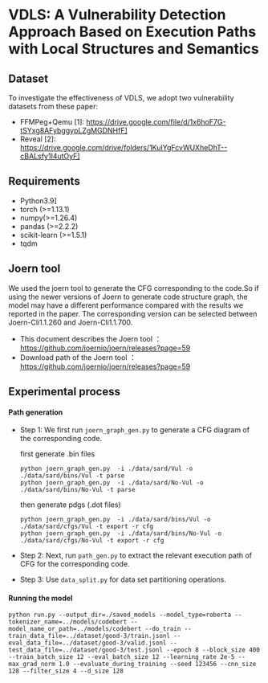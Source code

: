 # VDLS: A Vulnerability Detection Approach Based on Execution Paths with Local Structures and Semantics

## Dataset
To investigate the effectiveness of VDLS, we adopt two vulnerability datasets from these paper:
* FFMPeg+Qemu [1]: https://drive.google.com/file/d/1x6hoF7G-tSYxg8AFybggypLZgMGDNHfF]
* Reveal [2]: https://drive.google.com/drive/folders/1KuIYgFcvWUXheDhT--cBALsfy1I4utOyF]

## Requirements
* Python3.9]
* torch (>=1.13.1)
* numpy(>=1.26.4)
* pandas (>=2.2.2)
* scikit-learn (>=1.5.1)
* tqdm



## Joern tool
We used the joern tool to generate the CFG corresponding to the code.So if using the newer versions of Joern to generate code structure graph, the model may have a different performance compared with the results we reported in the paper. The corresponding version can be selected between Joern-Cli1.1.260 and Joern-Cli1.1.700.
* This document describes the Joern tool ：https://github.com/joernio/joern/releases?page=59 
* Download path of the Joern tool ： https://github.com/joernio/joern/releases?page=59


## Experimental process
#### Path generation
* Step 1: We first run ```joern_graph_gen.py``` to generate a CFG diagram of the corresponding code.
  
     first generate .bin files
     ```
     python joern_graph_gen.py  -i ./data/sard/Vul -o ./data/sard/bins/Vul -t parse
     python joern_graph_gen.py  -i ./data/sard/No-Vul -o ./data/sard/bins/No-Vul -t parse
     ```
     
     then generate pdgs (.dot files)
     ```
     python joern_graph_gen.py  -i ./data/sard/bins/Vul -o ./data/sard/cfgs/Vul -t export -r cfg
     python joern_graph_gen.py  -i ./data/sard/bins/No-Vul -o ./data/sard/cfgs/No-Vul -t export -r cfg
     ```
* Step 2: Next, run ```path_gen.py``` to extract the relevant execution path of CFG for the corresponding code.
* Step 3: Use ```data_split.py``` for data set partitioning operations.

#### Running the model
```shell
python run.py --output_dir=./saved_models --model_type=roberta --tokenizer_name=../models/codebert --model_name_or_path=../models/codebert --do_train --train_data_file=../dataset/good-3/train.jsonl --eval_data_file=../dataset/good-3/valid.jsonl --test_data_file=../dataset/good-3/test.jsonl --epoch 8 --block_size 400 --train_batch_size 12 --eval_batch_size 12 --learning_rate 2e-5 --max_grad_norm 1.0 --evaluate_during_training --seed 123456 --cnn_size 128 --filter_size 4 --d_size 128

```


